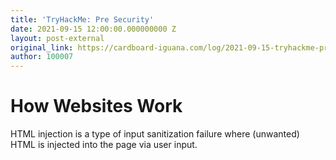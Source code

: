 ```yaml
---
title: 'TryHackMe: Pre Security'
date: 2021-09-15 12:00:00.000000000 Z
layout: post-external
original_link: https://cardboard-iguana.com/log/2021-09-15-tryhackme-pre-security.html
author: 100007
---
```


# How Websites Work

HTML injection is a type of input sanitization failure where (unwanted) HTML is injected into the page via user input.

